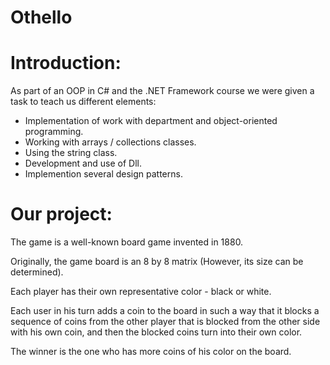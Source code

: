 # Othello


# Introduction:

As part of an OOP in C# and the .NET Framework course we were given a task to teach us different elements:

* Implementation of work with department and object-oriented programming.
* Working with arrays / collections classes.
* Using the string class.
* Development and use of Dll.
* Implemention several design patterns.

# Our project:

The game is a well-known board game invented in 1880.

Originally, the game board is an 8 by 8 matrix (However, its size can be determined).

Each player has their own representative color - black or white.

Each user in his turn adds a coin to the board in such a way that it blocks a sequence of coins from the other player that is blocked from the other side with his own coin, and then the blocked coins turn into their own color.

The winner is the one who has more coins of his color on the board.
